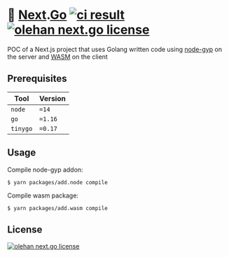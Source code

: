 # 🔌 [Next](https://nextjs.org).[Go](https://golang.org) [![ci result](https://github.com/olehan/next.go/workflows/Lint%20and%20Test/badge.svg)](https://github.com/olehan/next.go/actions?query=workflow%3A%22Lint+and+Test%22) [![olehan next.go license](https://img.shields.io/github/license/azimutlabs/rollup?label=License)](LICENSE)
POC of a Next.js project that uses Golang written code using
[node-gyp](https://github.com/nodejs/node-gyp) on the server and
[WASM](https://webassembly.org) on the client

## Prerequisites
| **Tool** | **Version** |
| -------- | ----------- |
| `node`   | `=14`       |
| `go`     | `=1.16`     |
| `tinygo`     | `=0.17`     |

## Usage
Compile node-gyp addon:
```shell
$ yarn packages/add.node compile
```
Compile wasm package:
```shell
$ yarn packages/add.wasm compile
```

## License
[![olehan next.go license](https://img.shields.io/github/license/olehan/next.go?label=as%20always&color=informational)](LICENSE)
